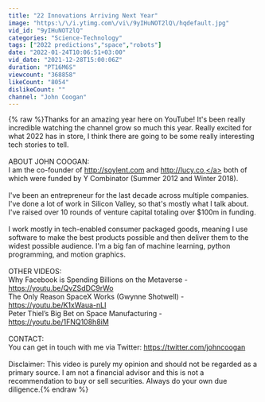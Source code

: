```yaml
---
title: "22 Innovations Arriving Next Year"
image: "https:\/\/i.ytimg.com\/vi\/9yIHuNOT2lQ\/hqdefault.jpg"
vid_id: "9yIHuNOT2lQ"
categories: "Science-Technology"
tags: ["2022 predictions","space","robots"]
date: "2022-01-24T10:06:51+03:00"
vid_date: "2021-12-28T15:00:06Z"
duration: "PT16M6S"
viewcount: "368858"
likeCount: "8054"
dislikeCount: ""
channel: "John Coogan"
---
```

{% raw %}Thanks for an amazing year here on YouTube! It's been really incredible watching the channel grow so much this year. Really excited for what 2022 has in store, I think there are going to be some really interesting tech stories to tell.<br /><br />ABOUT JOHN COOGAN:<br />I am the co-founder of <a rel="nofollow" target="blank" href="http://soylent.com">http://soylent.com</a> and <a rel="nofollow" target="blank" href="http://lucy.co,">http://lucy.co,</a> both of which were funded by Y Combinator (Summer 2012 and Winter 2018).<br /><br />I've been an entrepreneur for the last decade across multiple companies. I've done a lot of work in Silicon Valley, so that's mostly what I talk about. I've raised over 10 rounds of venture capital totaling over $100m in funding.<br /><br />I work mostly in tech-enabled consumer packaged goods, meaning I use software to make the best products possible and then deliver them to the widest possible audience. I'm a big fan of machine learning, python programming, and motion graphics. <br /><br />OTHER VIDEOS:<br />Why Facebook is Spending Billions on the Metaverse - <a rel="nofollow" target="blank" href="https://youtu.be/QvZSdDC9rWo">https://youtu.be/QvZSdDC9rWo</a><br />The Only Reason SpaceX Works (Gwynne Shotwell) - <a rel="nofollow" target="blank" href="https://youtu.be/K1xWaua-nLI">https://youtu.be/K1xWaua-nLI</a><br />Peter Thiel’s Big Bet on Space Manufacturing - <a rel="nofollow" target="blank" href="https://youtu.be/1FNQ108h8iM">https://youtu.be/1FNQ108h8iM</a><br /><br />CONTACT:<br />You can get in touch with me via Twitter: <a rel="nofollow" target="blank" href="https://twitter.com/johncoogan">https://twitter.com/johncoogan</a><br /><br />Disclaimer: This video is purely my opinion and should not be regarded as a primary source. I am not a financial advisor and this is not a recommendation to buy or sell securities. Always do your own due diligence.{% endraw %}
